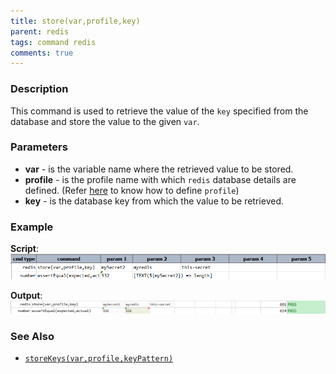 ```yaml
---
title: store(var,profile,key)
parent: redis
tags: command redis
comments: true
---
```


### Description
This command is used to retrieve the value of the `key` specified from the database and store the value to the given `var`.


### Parameters
- **var** - is the variable name where the retrieved value to be stored. 
- **profile** - is the profile name with which `redis` database details are defined. (Refer [here](index.html#defining-profile) to know how to define `profile`)
- **key** - is the database key from which the value to be retrieved.


### Example
**Script**:<br/>
![](image/store_01.png)

**Output**:<br/>
![](image/store_02.png)


### See Also
- [`storeKeys(var,profile,keyPattern)`](storeKeys(var,profile,keyPattern))